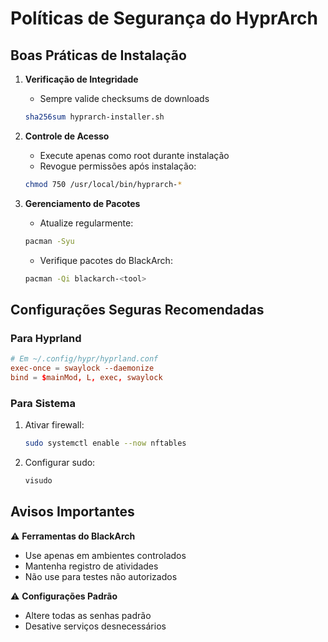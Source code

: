 # Políticas de Segurança do HyprArch

## Boas Práticas de Instalação

1. **Verificação de Integridade**
   - Sempre valide checksums de downloads
   ```sh
   sha256sum hyprarch-installer.sh
   ```

2. **Controle de Acesso**
   - Execute apenas como root durante instalação
   - Revogue permissões após instalação:
   ```sh
   chmod 750 /usr/local/bin/hyprarch-*
   ```

3. **Gerenciamento de Pacotes**
   - Atualize regularmente:
   ```sh
   pacman -Syu
   ```
   - Verifique pacotes do BlackArch:
   ```sh
   pacman -Qi blackarch-<tool>
   ```

## Configurações Seguras Recomendadas

### Para Hyprland
```conf
# Em ~/.config/hypr/hyprland.conf
exec-once = swaylock --daemonize
bind = $mainMod, L, exec, swaylock
```

### Para Sistema
1. Ativar firewall:
   ```sh
   sudo systemctl enable --now nftables
   ```
2. Configurar sudo:
   ```sh
   visudo
   ```

## Avisos Importantes

⚠️ **Ferramentas do BlackArch**
- Use apenas em ambientes controlados
- Mantenha registro de atividades
- Não use para testes não autorizados

⚠️ **Configurações Padrão**
- Altere todas as senhas padrão
- Desative serviços desnecessários
